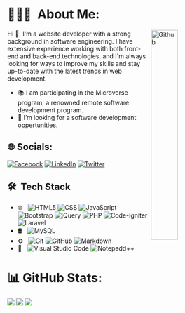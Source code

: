 # 👨🏻‍💻 &nbsp;About Me:
<img width="35%" align="right" alt="Github" src="https://user-images.githubusercontent.com/48678280/88862734-4903af80-d201-11ea-968b-9c939d88a37c.gif" />
Hi 👋, I'm a website developer with a strong background in software engineering. I have extensive experience working with both front-end and back-end technologies, and I'm always looking for ways to improve my skills and stay up-to-date with the latest trends in web development.

- 📚 I am participating in the Microverse program, a renowned remote software development program.
- 👯 I’m looking for a software development oppertunities. 


## 🌐 Socials:
[![Facebook](https://img.shields.io/badge/Facebook-%231877F2.svg?logo=Facebook&logoColor=white)](https://facebook.com/profile.php?id=100007140454507) [![LinkedIn](https://img.shields.io/badge/LinkedIn-%230077B5.svg?logo=linkedin&logoColor=white)](https://linkedin.com/in/in/kamran-asif-b3a612130) [![Twitter](https://img.shields.io/badge/Twitter-%231DA1F2.svg?logo=Twitter&logoColor=white)](https://twitter.com/@kamiasif55) 


## 🛠 &nbsp;Tech Stack

- 🌐 &nbsp;
  ![HTML5](https://img.shields.io/badge/-HTML5-333333?style=flat&logo=HTML5)
  ![CSS](https://img.shields.io/badge/-CSS-333333?style=flat&logo=CSS3&logoColor=1572B6)
  ![JavaScript](https://img.shields.io/badge/-JavaScript-333333?style=flat&logo=javascript)
  ![Bootstrap](https://img.shields.io/badge/-Bootstrap-333333?style=flat&logo=bootstrap&logoColor=563D7C)
  ![jQuery](https://img.shields.io/badge/jquery-333333?style=flat&logo=jquery)
  ![PHP](https://img.shields.io/badge/php-333333?style=flat&logo=php)
  ![Code-Igniter](https://img.shields.io/badge/CodeIgniter-333333?style=flat&logo=codeIgniter) 
  ![Laravel](https://img.shields.io/badge/laravel-333333?style=flat&logo=laravel)
- 🛢 &nbsp;
  ![MySQL](https://img.shields.io/badge/-MySQL-333333?style=flat&logo=mysql)
- ⚙️ &nbsp;
  ![Git](https://img.shields.io/badge/-Git-333333?style=flat&logo=git)
  ![GitHub](https://img.shields.io/badge/-GitHub-333333?style=flat&logo=github)
  ![Markdown](https://img.shields.io/badge/-Markdown-333333?style=flat&logo=markdown)
- 🔧 &nbsp;
  ![Visual Studio Code](https://img.shields.io/badge/-Visual%20Studio%20Code-333333?style=flat&logo=visual-studio-code&logoColor=007ACC)
  ![Notepadd++](https://img.shields.io/badge/-Notepad++-333333?style=flat&logo=notepad++)


# 📊 GitHub Stats:
![](https://github-readme-stats.vercel.app/api?username=kamranasif506&theme=default&hide_border=false&include_all_commits=true&count_private=true)
![](https://github-readme-stats.vercel.app/api/top-langs/?username=kamranasif506&theme=default&hide_border=false&include_all_commits=true&count_private=true&layout=compact)
![](https://github-readme-streak-stats.herokuapp.com/?user=kamranasif506&theme=default&hide_border=false)




<!-- Proudly created with GPRM ( https://gprm.itsvg.in ) -->

